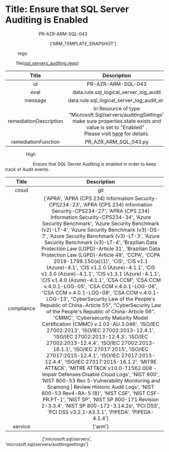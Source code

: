 



# Title: Ensure that SQL Server Auditing is Enabled


***<font color="white">Master Test Id:</font>*** PR-AZR-ARM-SQL-043

***<font color="white">Master Snapshot Id:</font>*** ['ARM_TEMPLATE_SNAPSHOT']

***<font color="white">type:</font>*** rego

***<font color="white">rule:</font>*** file([sql_servers_auditing.rego])  
  
  
  
  

|Title|Description|
| :---: | :---: |
|id|PR-AZR-ARM-SQL-043|
|eval|data.rule.sql_logical_server_log_audit|
|message|data.rule.sql_logical_server_log_audit_err|
|remediationDescription|In Resource of type "Microsoft.Sql/servers/auditingSettings" make sure properties.state exists and value is set to "Enabled" .<br>Please visit <a href='https://docs.microsoft.com/en-us/azure/templates/microsoft.sql/2021-02-01-preview/servers/auditingsettings' target='_blank'>here</a> for details.|
|remediationFunction|PR_AZR_ARM_SQL_043.py|


***<font color="white">Severity:</font>*** High

***<font color="white">Description:</font>*** Ensure that SQL Server Auditing is enabled in order to keep track of Audit events.  
  
  

|Title|Description|
| :---: | :---: |
|cloud|git|
|compliance|['APRA', 'APRA (CPS 234) Information Security-CPS234-23', 'APRA (CPS 234) Information Security-CPS234-27', 'APRA (CPS 234) Information Security-CPS234-34', 'Azure Security Benchmark', 'Azure Security Benchmark (v2)-LT-4', 'Azure Security Benchmark (v3)-DS-7', 'Azure Security Benchmark (v3)-LT-3', 'Azure Security Benchmark (v3)-LT-4', 'Brazilian Data Protection Law (LGPD)-Article 31', 'Brazilian Data Protection Law (LGPD)-Article 48', 'CCPA', 'CCPA 2018-1798.150(a)(1)', 'CIS', 'CIS v1.1 (Azure)-4.1', 'CIS v1.2.0 (Azure)-4.1.1', 'CIS v1.3.0 (Azure)-4.1.1', 'CIS v1.3.1 (Azure)-4.1.1', 'CIS v1.4.0 (Azure)-4.1.1', 'CSA CCM', 'CSA CCM v.4.0.1-LOG-05', 'CSA CCM v.4.0.1-LOG-06', 'CSA CCM v.4.0.1-LOG-08', 'CSA CCM v.4.0.1-LOG-13', "CyberSecurity Law of the People's Republic of China-Article 55", "CyberSecurity Law of the People's Republic of China-Article 56", 'CMMC', 'Cybersecurity Maturity Model Certification (CMMC) v.1.02-AU.3.046', 'ISO/IEC 27002:2013', 'ISO/IEC 27002:2013-12.4.1', 'ISO/IEC 27002:2013-12.4.3', 'ISO/IEC 27002:2013-12.4.4', 'ISO/IEC 27002:2013-16.1.1', 'ISO/IEC 27017:2015', 'ISO/IEC 27017:2015-12.4.1', 'ISO/IEC 27017:2015-12.4.4', 'ISO/IEC 27017:2015-16.1.2', 'MITRE ATT&CK', 'MITRE ATT&CK v10.0-T1562.008 - Impair Defenses:Disable Cloud Logs', 'NIST 800', 'NIST 800-53 Rev 5-Vulnerability Monitoring and Scanning \| Review Historic Audit Logs', 'NIST 800-53 Rev4-RA-5 (8)', 'NIST CSF', 'NIST CSF-PR.PT-1', 'NIST SP', 'NIST SP 800-171 Revision 2-3.3.4', 'NIST SP 800-172-3.14.2e', 'PCI DSS', 'PCI DSS v3.2.1-A3.3.1', 'PIPEDA', 'PIPEDA-4.1.4']|
|service|['arm']|


***<font color="white">Resource Types:</font>*** ['microsoft.sql/servers', 'microsoft.sql/servers/auditingsettings']


[sql_servers_auditing.rego]: https://github.com/prancer-io/prancer-compliance-test/tree/master/azure/iac/sql_servers_auditing.rego
